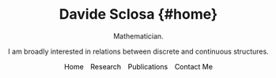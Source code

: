 

<style>
.menu {
    text-align: center;
    list-style-type: none;
    padding: 0;
}

.menu li {
    display: inline;
    margin-left: 10px;
}

.menu li:first-child {
    margin-left: 0;
}
</style>



# Davide Sclosa {#home}
Mathematician.

I am broadly interested in relations between discrete and continuous structures.


<ul class="menu">
    <li><a href="index" style="text-decoration: none; color: black;">Home</a></li>
    <li><a href="research" style="text-decoration: none; color: black;">Research</a></li>
    <li><a href="publications" style="text-decoration: none; color: black;">Publications</a></li>
    <li><a href="mailto:davide.sclosa@gmail.com" style="text-decoration: none; color: black;">Contact Me</a></li>
</ul>


<style>
    body {
        text-align: center;
        max-width: 700px;
        margin: 0 auto;
        padding: 0 20px;
    }
</style>
